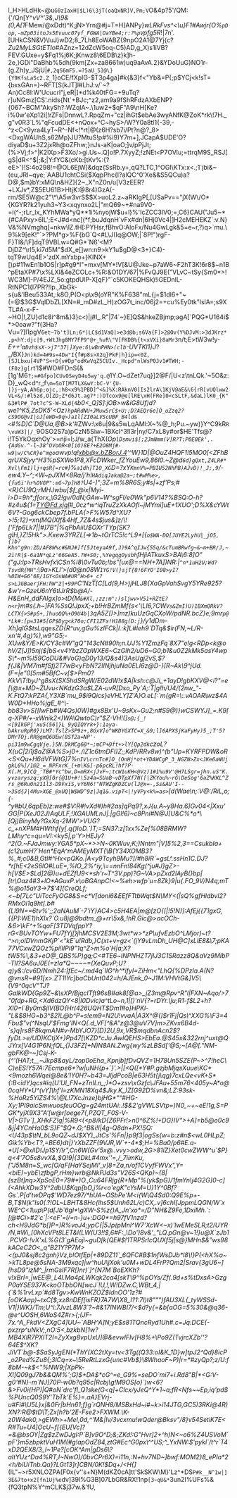 l_H>HLdHk~@u`G0zIaxH|$L)6\3jT(oaQxNR]V,Pm;V`O&4p?5'/QM:{'/Qn[Y^*vV^'3&,J\9&(0,A\[1*FMew/@xDdt)^K;jN>Yrn@#j=T=H]ANPy}*wLRkFvs^<\u}F1#Awjr{O%`pDop,-mZp03itoJs5Evuuc07yf_FGWA|OaYBe4;r:?%pV`pfg5R*!|7n'.[UHkCSN&V)\IuJ)wD2;8_7Lh8EoWABZ{9npO2A1@7Yj{c?*Z*u2*MyLSGtETIo*#AZnz=12dZcW5oq-C5)AD,g_X)s1iVB?FEV:GUxe+y$Fq1%j6K;jKnwz8\6EDB\z}k]h-2e,}GDi"DaBhb%5dh(9km[Zx+za8661w)uq9aAvA.2}&YDoUuG}NO1r-(g.Zh)y_JSjU|`#,2qS6mF5.=?5aU_S]@\}{Y9KfsLaSc2.Z_`1}oCE/fXpIG-$T3p4ga]#k{&3}f<"Yb&=P{;p$YCj<k!sT={bxsGAn=}~RFT[S(kJT]l#LhJ:v/`~?An)Cc8I:W'Ucucrl"j,eR|]*d%k40tFG=+9uTq?r]uNGmz[CS'.nids{Nt`+BJc;^z2,am9a9fShRFdzAXbENP?{067~BCM"AkySh?:WZqlA~.\1uw2+$qF"A9\nH[Ke?i%0w'eXp12i[!rZFs|DnnwL?.RpqZm+"cz|ihGt$ebAe3wyANfK@ZoK*rk\!7H._g"v0R3`L%"qFcudDE<+nQox+^C~hyS>/W?Y0a8tl1{-39,-^z<C<9yra4LyT~R^-Nf<!*rt|@(z6H?sb7i/Pt?n@?_8><DxgWAUhS,s62Mp}JU?MtuS!p#%i9)Y7m+],JCapA$UDE'O?diyaD$u+3Z2jxRh@oZFhw;}nJs-aK|oaO;]v/pPjJt;(%>Vj;f>^|K2IXp>F3Xo/>gi.Us~.Q]o!P.7XyyZ;!zNEt<P7OVlu;=ttrqM9S_RSJ[gS|dR<^$|;&;|Y:fYC&(cKb:[tKv%:{?eE>'}!S:4o298!=@OL6EjW]&dqz{SsRb.y+,qQ?LTC,1^OGI\KTx:x<.;1`jbi&~(eu,JRI~qye;`AABU1chtCSi($XqpPhc{I?alQC^0'Xe&&S5QCu)a?D@,$m}bY:xMQ\n&HZ]{2~_X"nZ0n/u[V3zEER?+LXJv*,Z$5EU61B>HtjK:@8r4)GzA(-rm/SE5W@c2"\*\A5w3vrS$$X>uoL2.z~aRKIgP[,[USaPv=="jX(W\/O*{KGYR?k21yuh3~Y3<xqynxo2L|"mQ69~+#na9V0-=i(^-;rLr_lx_KYhMWa*yQ**1i%nyojW$u+l}%'IcZCC3lV0;=,C6}CAU("Ju5~*{#CAPxy>6IL';E<J#d<nc[(*f;buJdqnH`vFx#dn|6Hj0Vc4|]H2cMEHEKZ`:v.N}V&%NVmghq[=nkw\lZ.tH[:PYHsr,fBhvO:AloFx/Nu4GwLgk&5=e~r,?)q>`mu.\9%k9[eK!"`>?PM*g>%F{bG`Q<#L\J(Iq@OW;|`8P!")rgF-F}Tl&/\F]dqT9VBLw=Q#G*`N6'<M?DjDZ^\rl5,ki7d5M"$dX_e[]wn:n9>kY1u$gD@<3+}C4)-tqT9wUq4E>'zdX.mYxbp+}KINX+[)p#11wEn1b1OS|r]p#g9*l"=mxv[MY*!V[&U@Jke~p7aW6~F2hT3K!6r8$~n1B^pEtaXP#7\x%LXl&4eZCOLc+%R:&O1DY/67|%FvQJ9E("VLvC~tSy{Sm0*>!WC3M]-P/4EJZ_5o:gtpdUlP-X[qF}"`c5KOKEQHSk)!iGEDnlL-RtNPC1{l7PR?!lp.,XbGk-s{u&'lBeu533At,:k8O,P(O<p\x9(oYR"K%F638"mL{j=$1dl6+"~(=@$3G$VqlDbZL[XN=#_mD#zL_H)zOG7t_inc/06j2=+cu%Ey0tk"lslA=;s9XTL#A-x-F-~HO|!,ZU}d1c8i^8m&}3}c<)|j#I_.R"|74`~}E]QS&hkeZBjmp;agA[`PQG*U164i$*>0oaw?"f{3Ha?Vu=?]l1pgV`6et~7b't]Ln;6*|LC$d1VaQ|>e3d@b;s6Va{F]>2@Ov(Y%DJvM:>3dJKrz*.p<hY:djc|9,+WtJhg8MY7FP9"@+_%vR\"V[FKDB%{t<xVXi}8aMr3`n/t;E>tW3w!y-_E++'a`Dzh$sX->j7"37|]Xye:6\wBnPHN>(clb`-UVTKl1}J_?_/BX}`Jn)kd=4#9s=4Dw"I{f#p8s>X2q}PkF|h}ip=<0Z,[SJLbxu[4VP"S<+D{v#Dp"odKwVqZ5CUIv._Hcpd"nlWsP0Jv1#TWH;-(F0z}g[r`t'l$#WO#FDnS{&[1g'M6`?;=#Gfpo]CUvOSeyD4u5wy'q.@`1Y.O~dZet7uq}]2@F/|U<z\tnLQk.'~5O&z:D}_wQ<d^r,;f`\m=5oT[M7TLX&wY:bC-V'{U-|}j~yA,Ah6p;ojc,:h8<x9%1PBD]^<&]%X:RAknV0[Is2lrA\1KjV@aE&\6{rR[vUQlww2VL<&/:#l5zd,O[ZD;Z*d6Jt.ag7*:)OTcox9@e[lRE\xH(FRe]0<cSLtF,&daL)lK0_{K"&3#lP#_7ot?c^S-W~XLd{4`*b0<_Q]S]:jOB>w&iG8Uf)d?we1^K5,ZsDK5'<Oz`)hpARdNU+JMuwSrC$+U;;D?AEQr6e[O_uZzq2?cS9OG@vI|oJ[eWD=9q>)a1l[ZI0aLVScUBF_B4ld&<`#%D)C\`D@Ua,@B>k'*#ZWv:\x6u|9&s5wLqAMl:X~%@_h;Pu.~yw)}Y^C9kR`R\vuW3]|/_`9OSO2S7a)pCzN5Siw~1BXcI^3!l3r|ny/C7xL8y#or$HE'Tfs@?i!T5YkOqxhOy'>=nji=l;J/w_a{ThX(_Op`lDsmvi$[;2JmNmm(V]R?T:P0E0Ek',.{AdGv.^-l~38^OVoOR<0[iO)8E?+E2O8Mj#-w9|w/C%CR}e^mgo`awvp!q!xbb@x.bZBorJ.4'^W}1D|@OuZ4HQF1!5MO0[<ZFhBqrUXSjyy^H3%pSXWo1P8,XFcDWker_fZYouEw9,86I0.~Z@d`6d}gQxt,Z4LR#*Xvl\Fm1)lj+qsR]=rc#`}%`a1dh]T1O_XG`D\=?xY`KmnV%=PBIU52NhPB)AJvD)!_J;,9`/-ew4.Y~^;<W~pJXM<8Ra/j'h!`HAdiqJaka@2a~;t#wM%e>,{fu6i'hr%OVGP":eG~7p]H8?`U4-]";3Z=m%8R6S;y#s|+zf'Ps;#<R}CU9Q;rMHJwbu[$f_@ix|Myi-i>D=9h*;f[orx_\G2!gv/0dN;GAw~W^sgFl/e0Wk"p6V14?%BSQ:O-h?#z4u${1=TY@Fd.xjgI#_0cz*w^iqTruZzXkAOfl~jMYmi]uE+1XUO';D%X&cYWt6V?-Gog6ckCbep7f.bPLA{>F%W57d^XU?>!5;12}=xn(MQ(XIf&4Hf_7Z&4s$jus&]z/\!['Ffp6Lk7||#]7B"|%qPbAiiU$OXr'TYp(SK?glH,}Z!5Hk">.Kxew3YRZL[=>1b~tOrTC5!c^L9*[\{`o$WA-DO[JUYE2LyhU|_jO5,{)b?Khn"g9n:ZD/AF8W%c#&NJ#]f[5JteyaA9f,J)9A^qIJw{55q/&cTumBRwfg~&~m+BR/J,~2i!R|$-6a1N*qLz'66GeA5.?W+S0;,%YegqgOysbh`fHjiATkuxS>BA\6:8]O"("gJ:lp>TRsHvfx\CSn%i8\0vTu0b;!b*s"[ux@==NH+7A])NR:|`^n*1uH2U;Wd?TsvdR{MH"`:\9a>KLl'>(d0@n08W`1YG!V(}sjT{8!6FYO'I08>yI?%0IW+G6"6E/1GY<OsWA#UR^H>6+_c?s>LJGBaerjFH:hW"2|+99P`C'NzT[C[Ld(9,H>)jHLJ8{XaGpVahS*vgY5YRe925?&w'<BYe>r=GzeU6nY6tlJrR$b@A/-H&EnH_ddFAIgx]o>tD{M`&#Xl,;zz:m":)sljwv>V51+RZtE?n<r`}m#s{\.h~]FA%SsQ!JpxX;$+b!HrBZmM$f{s<'\LI6,?CW`Vs&ZmI)U)1BXmQRkV?LCTX{>S#pS+,]huoQQ%+O9U4b|3`qA5Z[)>]mz)kuUzGqCXoW/pdNR.bcZ}e;9mr`p@*Lk#:[p=31#5[GP$Dyg<k70o;CFI1ZFx!H188g(D:j`}/y1dDm-Xh]qIG$tsLqqesZD{R^uv,gGu%zIFCk|l.:k]L#Ieh9`DTq&$ir(FN;~L/R-xn'#,4g)%),w9"G5;-XUw&Y/E>K/CY3c#W"gQ"143cN#90h;n.UJ%Y1ZmzFq`8X7"e!g<RDp<k@ohV/Z[J])5nj($|bS<v4YbzZOpWXE6~CzGlh2/uD6~G0;b1&u0Z2kMk5asY4wpS\*~m%I59CoDU&#VoG)qD0y13/Q&s4)3AsUgj2vS,$?f{J&|VM7m#fSfj2T7wB<yFbN?2IINjhjuNa0ELI6z@D-}[R~Ak\9^jUd.(F=|e"0[5m#5BfC~v[$>Pm0?KkV\T!byJ^g8sX(SX5hdSRgW/E02dW!x$A|ksh:c@Ji_+1ayD!gbKXV@<i?"=e[\@x+MD~ZUvu<NKdzG3a$LZA-uvR[Dso_Py`A;:T|g!h/U4/(2nw_"-K.FtQ7:kPZA{,Y3XB`mu_9$i9Qics}eVHLY]Z'A}O.eL[:`m{gR=\:.vAOAR\wz$4AW0D+HHo%jgE_#^\-bb83v>S[[IwFb#W4Qs)0W)#gx8Bx'U~9sKx~Gu2;n#S9@)}wCSWYJ]_=.K9[q-XP#/+-xWnik2<)WA\QwtoC)r"$Z-VH!(]`s@;{_!<[9IkGPj'xu5(56|}L_9yQIQYrk+}:1aya-bAkruRpR0})LM7:TslZ>SP9z+,8GxV]o^WKDYGXTC=X_&9;l]6APXSjKaFyHy)5_;T'5?DMrTOj.RR@gmQ6UEw(8Sf2a=NP'-pi31m9wCgqVje.}5N.DkMCg6@*~;mCP+@ft+>lY[Qp2dk`czoL?X(uC|2i1j$aZ@A%S>j0+./iZ1c6tmDFI)Z;;KdP/RRv8w)^(b"Up=KYRFPDW&oR<S<Qu+H6dVFWtG]7%`nIV\crnTc#]O_(OnHj*ot+YDAWCgP_3_NGZN>Zx<JKe6aWUjgkL6%]/1@2_=_NPFxrK_[+m\K&]-p6pcRL!hf?P-X(.M,9]CQ_'TB#*Yc^bw,D=mRX<jJvF~;tcW1uKH<@Vz)1#1%u9V'@H7LSgr=jhn.uS"K.yvzaryszq:yX@[0r{@1U+#!\5z4a=SUaB~vDTpXf7N([|ZKYou%~rG\DeSog'6aZ%KKL^Zrs_@6Ru0n211l3-D9FxiS,vY6N6!"NTWZgKDZCu(lJ@x=-,Ss&AU'I-->3Sd{J|4Mu>XGE_@xUQ|W$WD^9z|Jq1&.vipT<|!yVPy<k%=as>`[d(Wae\n;:V@:/RiL,o;{-^y#bU,6qpEb)z:we#$V:R#!vXd#)h#2as]qPq9?,xJ{u.A~y8Ha.6]Gv04<|Xxu'GG|P(XeJ02J)AqULF,!XGAUMLnJ|.|gGl!6)~c8Pni#N@J[U&C%*o*\[Qj)BinyMy?GxXq-2MW'>VUG?c_+nXPM#HWthf{y[.q{)loD.`)T;=SN37:z[1xx%Ze[%08BRMW?LMhy^c=qu=V!:<ky5|,p'Y>HEJy?^2(O.~FJaJmwy:YGA5*pX~*>>N~0KWuv;K;)Nntm"|V]5%2,3==CsukbIa+(c12umH?`Hen*EqA^mAMEyMXT{\B{Y34XOMB3?%_#;c0&B,GtI#^Hx<pQKo.|A<y9Tcyh9Mu?]/#h8iR`=gsL^.ssHn1C.DJ?*r[hE<2eS6lO#LuE=,%IO_2%^iy,\==nnFn!84Kg(^ju#J}gZ>-h[V$E>$Ld]2@)u+dEZfU9<*sh'r~T^3V.pp)?G~VA>pZxd2lAyB(}bp|[tr\Oaz4#3+lO*AGuxP.v\oBGAnpCI<~%eh>wfp`u=8Zk}9|u{.FO_9V/N4q;mT%@o15aY3->7$'4][CreQLf;<~b[7Lc"UiTccFyOG8&S=c*V[doni6&EEfFTtbWqt$N\MY<(|sQ%gfHldbvl2?RMxOi1q8ht[.b#{Ll9N==6tv%';;2aNAuM`-7'iY}AC4>c5H4EA|m@[zO{[|!5!N)]:AfEj{{71gxG,{{P]:WE1)hXIx?`O.u8j@9bdtm_@+rr\5x&,!hR.Gic@>acOCh-&6>\kF^+%qaF[3TDVqfppY?rG<BUvTOYw+FU7fYj[}jhMCSV2E3M;3wt*w>*zP\ufvEzbO^LMjor)~t?^>n;olDVnmGKjP`<"kE`u!Rdb,}C(xt+v=gz<`(jY9vLmDh_UH@C]xLlE8&\7;pKA77VCxwZQOz%pi!IIPI9"1q^Z>m%o'H|a;X?tW5%\,&3+eO@_QBS%P)gq;C<#TE6~lNPNHZT7jlJ3C1SRazz8Q&aVz9MIbP-TII?SA6uJ0E(=zIa*Q~~~~=(XeQuvP;U?q)y&:/cv6D/Nmh24:]fEc~/.md4q`IIG^h^*ifyI=ZiHm<"LhQ{%DPzla.A(N?@vnsR~#91[x>.ZT1IYc]baCbUnt042=h/AJEnk_0~J1M:VHVtG&]V5\(V9^0qcV"TJ?GalkWD{Gp9Z~&\sXP/BjqcITft96sB#ak8[@a>_jZ3m@Rpv^R"l|FXN~Aqo/>7"0fdp+RG,<Xd6dzQY<8|I0Dvic)a^tLo~n,1|[)'nV{?=rDYr.\ju;R1-f$L2+h?Xl0=I`By0m$jlV(BO{Hr(426UQHT$Dm1#o}HPKl-"L&$8HG=b3^$2)L@b^P=s!em9=N2U!vvaA|A3X^@(]$r1Fj|Qs\^XXG%\F3=4Fbu$"v(^NsqU'$Fmg'lN<Q{.d_VF[^&A"z@3@uV7V]m>ZKvx6B4d-`s}q]rs8F8kqmAN#v-MbYJO7}[D}2U,9x,VR$mqdbnAcn2$?fyDt.>e/UD)KCtjX+}Pp47[\KZD*cJu.AwIQEHS>EbEa.@S45x&322rnj^uxt@QJYrx[V4G1P6N;fQL,{)J3FZ[+N)N8AN.Zwg{wy%zLBSd['@S;~[A@[."NM-gbFK@-~]Csj-K-{^'(HAT;t__~Jkp8&ayL/zop0oEha_Kpnjb]fDvQVZ=1H78Un5SZE(P~>^7!heC\C)eES!Y57A:7Ecmpe6*?w|uNH{p+`}'.>|[<Q([*Y#P.gzjbMjqsXuue\KC*<9mozh6Wqei@8e&'lY0H?~b43=JIjdPcoB|e63H5t{j\qg)7cxLQe<vK+S*{:B<idY)qcs#iq(U'Ul_FN+zTnILn_;)*O+zsv\xGzfc\JFAu+55m76<405y~A*o@0cqHY*U^(vY]\hf'l=zKMN18Xq4$Jky.K_)Z[G92D%vn&;LZ:93sk-%HoRz5YiZS4%\@L!7XcJnze}bjHG*""#HG-Xy;1PI9aicSmwuosfeuOOg=g24mtUAi:.!$&2'gVWLSVtp=)N0_~+~eE!1g,S=PGK*yjX9X3"A'[w@r[oege7{,PZQT_F0S-V-V|>GTv`]_XHkFZ!q|%R9<(<p8/kD{Z6PFr!>n0^6Z%!+DG}IV">+A]=b5@o0c9&j|4YCnHa0$:S}F"$Q*.G;^B&i!I|4g-Q8dn+PX!SQ:<U43p$\tN_bL9oQZ~dJ$XY)_JtCs'%Fn|}p9f3|ogSs{w=b:z#n$<wL0HLpZ;Gik%Yb<T?,=BE6}dt|}'rXbZZF(9VJR,W`+-4*$;H=%Ba0/p6#E.a-*U[>@xiID!Jp1SY/!r",Cn6W(Gv'5x@..vvy>odw,2G>81iZ}Xet0cwZWW^u`$P}q<4'7O5s8vvX&,$Q!9|{3DkL#4mx''=,/_7iimKu,["J5M8n=S_wc[O/qF[HaYSejMI'_v]8=Za,n/of1CVyfFWVx",Y=<biE)~ybE\zfbgP,rHm}wrb@NkPJd3s"V26S<QKp)~{8|(szBt]nq>XpSoE0=79#*)O.,Cu64FRjg{R+Mp"%(yk$pG}/1fmYn\j4G2G]0-c](<AhkXDw3Y^2dbU$Kqp[bO,j%r<o'egK"cYsM=U}1Y^0Bf?Gs`.P[d'twDPq$'WD7ez97/*hUA~OSbPe'M<i{W\Q4Sd0:Q9E%p+-B,T$N(k"ls0(.?!OL~LBHT&8Hc{lhs5$Unh62L/c)CX,.v]6chI[JppmLQGN/W`xWE^C<1\up\P(d[Jb`6gI*\gXW-S%z{)A_Jn'xo*=/D"NH&Z9Fe,1DxiMh.`:[@#Ci>#2'c`|:<eF'=l/=n-}u+:DG0*=h97fV1nzd?ch<H9JdG*b[]P=)R%voJ4;ypC{|5Jp(pMnl^W7'XcW<~x)'lwEMeSLR;t2/UYR/N,#Wi_[0hXcVPt8LET&I(LW(U3!!$,6#F:_\Do')8v&'_"LQ.pGn@v~1!}u@X`zJb1.PCVG-!vX'xL%G(3`gAEoji~guD[k(QE#$!1TRPSrlcQUXf5j[s@}MHn$&"ws98kACeC2O<_q"B21Y?P7M><(pJ0&sj8c2gnh}Vz,b!OtfEp|+89DZ11`_6QFC#B$1nfWsDJb*l8\!}P(<hX%a~>kTL8pe@5sNA-3M9xqc]|w^huU\jXok'u0M+wDL4FrP?Qm2|Srav{3gU6~][hsD9"izM^_|rmGsIF7R[)nr)`]^{N7M`BoEXKh?v!xBrI=,|wEE@_L4l.Ma4pLWKqk2ca4[skT\9^%pOYs/Zf(.9d+s%tDxsA>GzgP0aYSE937K<koOTbbON[wcJ`!U,!,W!DZw.C,WBt_4,|{`&%1rvLxp`#d8Tgv>KwWnKZOZ$IdnOO'1z?#[oOKAap)~txC[$;xz8nDEf[isFR}7A7W\X8_I?1:7I)t8""")fAU3XL{_tyWSSd-V1|}WK}/Tm;U^i:7JvzL8W3`?~#&17INWBI7/<$d?y{=&b[aOG=5%30&@q36-@e^UOSH,6WoS4Z#r>{;(JF-7x.^A_FkdV<ZXgC4]UU~`ABH^A]N;yE$s81TQncRyd1Uh#.c=Jq:DCE{-pxzrp^uNkV;,nO:5<,bzkbN[1w?MB4XlR7PXlT2I=ZyXxg8vpUxU]@&evwlFIv[H8%+\Po9Z(TvjrcXZb''?64E$^XK?JiVT`b@-$SaSyJgEN(*ThY(XC2tXy=tv<3Tg((Q33:oI&K_1D}w]tpJ2^Qd}8icP_o2Ped%Zu8{;3lCq=x~\5ReRtLzxG{unc#Vb$}\8WhaoF~P)|r=*#zyQp?;z/U:f8bM-~k$<"%NW9;|XpPk-Xl]Q09gJ7b&&QM%';G)$+DA$*cG^=e_G9%=seDO`mi7+i.Rd8"B|*<G:V-g0'#N}-m`NJ]70P-w0b?q95c|Rcbj\g!M9OS[o}`)w<6?&>Fv0i{HP)|Q#oN`drc'fl_Q1ske(G<q]+Clcx/yJeQ^Y*1~a;fR<Nfs~~Ep,iq'pd$%PUncQ0S9Y'TbTk'E%}=.aA}EVrj-u#Fi#\U5L}x|&0Fr|bHn61;f}g`rQNH8/MSBxHd~i#~k>i14JTG,GC5)3RKi@4R)XN?:R@$tD\T;Zx[h?b'2E-Fse2>FXWM.\K-z0W4ak0,>gEWh>+MeI,0d,^'M&|Iv/3vcxmu!wQder@Bksv"/8}v54SetiK7E<R#Tu+U4]OcU~f[{EU[Vc]?=&@bsOY|Zg$zZwDJgI:P`B]v9O^D;&;ZKd!:G"Hvr]2+^h)N<~o6%Z4USVoM`pF'}m5zbpktVuH1M(#g!apOdZ84,ztG#Ec^G0px\^^US;^_YxNW:$'pykl`/t^r`T4xD2QEX8/3_I~1Pe?[cOK^Am|gDs6\?altYUz^Da4%RT,I~NwO)/0bvCPr6X)=i11n,:N+hv7ND~]bwf:MOM2}8_ePIa*2<h/biUiTnb.Qa}?LGt13]r]CBN/0K!$Dq+/<H{]_(IL"~>r5XNLOZPA(F0x{v''s+N}M(dKZ0cA]tt'SkSKW\M}'Lz^*DS`P#k__N^1w|]3E&7to+x2[fn1Uj%e`dv]39l%G3B]07LbGR&RX!1np`[3~qU&*`3un2I%UFs%&{fQ3tpN%Y^mCLK$j37w.&'fU,